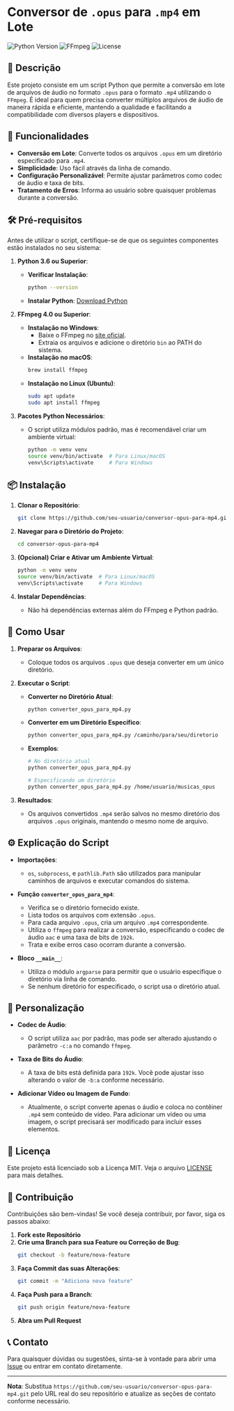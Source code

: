 # Conversor de `.opus` para `.mp4` em Lote

![Python Version](https://img.shields.io/badge/Python-3.6%2B-blue)
![FFmpeg](https://img.shields.io/badge/FFmpeg-4.0%2B-red)
![License](https://img.shields.io/badge/License-MIT-green)

## 📄 Descrição

Este projeto consiste em um script Python que permite a conversão em lote de arquivos de áudio no formato `.opus` para o formato `.mp4` utilizando o `FFmpeg`. É ideal para quem precisa converter múltiplos arquivos de áudio de maneira rápida e eficiente, mantendo a qualidade e facilitando a compatibilidade com diversos players e dispositivos.

## 🚀 Funcionalidades

- **Conversão em Lote**: Converte todos os arquivos `.opus` em um diretório especificado para `.mp4`.
- **Simplicidade**: Uso fácil através da linha de comando.
- **Configuração Personalizável**: Permite ajustar parâmetros como codec de áudio e taxa de bits.
- **Tratamento de Erros**: Informa ao usuário sobre quaisquer problemas durante a conversão.

## 🛠️ Pré-requisitos

Antes de utilizar o script, certifique-se de que os seguintes componentes estão instalados no seu sistema:

1. **Python 3.6 ou Superior**:
   - **Verificar Instalação**:
     ```bash
     python --version
     ```
   - **Instalar Python**: [Download Python](https://www.python.org/downloads/)

2. **FFmpeg 4.0 ou Superior**:
   - **Instalação no Windows**:
     - Baixe o FFmpeg no [site oficial](https://ffmpeg.org/download.html).
     - Extraia os arquivos e adicione o diretório `bin` ao PATH do sistema.
   - **Instalação no macOS**:
     ```bash
     brew install ffmpeg
     ```
   - **Instalação no Linux (Ubuntu)**:
     ```bash
     sudo apt update
     sudo apt install ffmpeg
     ```

3. **Pacotes Python Necessários**:
   - O script utiliza módulos padrão, mas é recomendável criar um ambiente virtual:
     ```bash
     python -m venv venv
     source venv/bin/activate  # Para Linux/macOS
     venv\Scripts\activate     # Para Windows
     ```

## 📦 Instalação

1. **Clonar o Repositório**:
   ```bash
   git clone https://github.com/seu-usuario/conversor-opus-para-mp4.git
   ```

2. **Navegar para o Diretório do Projeto**:
   ```bash
   cd conversor-opus-para-mp4
   ```

3. **(Opcional) Criar e Ativar um Ambiente Virtual**:
   ```bash
   python -m venv venv
   source venv/bin/activate  # Para Linux/macOS
   venv\Scripts\activate     # Para Windows
   ```

4. **Instalar Dependências**:
   - Não há dependências externas além do FFmpeg e Python padrão.

## 📝 Como Usar

1. **Preparar os Arquivos**:
   - Coloque todos os arquivos `.opus` que deseja converter em um único diretório.

2. **Executar o Script**:
   - **Converter no Diretório Atual**:
     ```bash
     python converter_opus_para_mp4.py
     ```
   - **Converter em um Diretório Específico**:
     ```bash
     python converter_opus_para_mp4.py /caminho/para/seu/diretorio
     ```

   - **Exemplos**:
     ```bash
     # No diretório atual
     python converter_opus_para_mp4.py

     # Especificando um diretório
     python converter_opus_para_mp4.py /home/usuario/musicas_opus
     ```

3. **Resultados**:
   - Os arquivos convertidos `.mp4` serão salvos no mesmo diretório dos arquivos `.opus` originais, mantendo o mesmo nome de arquivo.

## ⚙️ Explicação do Script

- **Importações**:
  - `os`, `subprocess`, e `pathlib.Path` são utilizados para manipular caminhos de arquivos e executar comandos do sistema.

- **Função `converter_opus_para_mp4`**:
  - Verifica se o diretório fornecido existe.
  - Lista todos os arquivos com extensão `.opus`.
  - Para cada arquivo `.opus`, cria um arquivo `.mp4` correspondente.
  - Utiliza o `ffmpeg` para realizar a conversão, especificando o codec de áudio `aac` e uma taxa de bits de `192k`.
  - Trata e exibe erros caso ocorram durante a conversão.

- **Bloco `__main__`**:
  - Utiliza o módulo `argparse` para permitir que o usuário especifique o diretório via linha de comando.
  - Se nenhum diretório for especificado, o script usa o diretório atual.

## 🧩 Personalização

- **Codec de Áudio**:
  - O script utiliza `aac` por padrão, mas pode ser alterado ajustando o parâmetro `-c:a` no comando `ffmpeg`.

- **Taxa de Bits do Áudio**:
  - A taxa de bits está definida para `192k`. Você pode ajustar isso alterando o valor de `-b:a` conforme necessário.

- **Adicionar Vídeo ou Imagem de Fundo**:
  - Atualmente, o script converte apenas o áudio e coloca no contêiner `.mp4` sem conteúdo de vídeo. Para adicionar um vídeo ou uma imagem, o script precisará ser modificado para incluir esses elementos.

## 📄 Licença

Este projeto está licenciado sob a Licença MIT. Veja o arquivo [LICENSE](LICENSE) para mais detalhes.

## 🤝 Contribuição

Contribuições são bem-vindas! Se você deseja contribuir, por favor, siga os passos abaixo:

1. **Fork este Repositório**
2. **Crie uma Branch para sua Feature ou Correção de Bug**:
   ```bash
   git checkout -b feature/nova-feature
   ```
3. **Faça Commit das suas Alterações**:
   ```bash
   git commit -m "Adiciona nova feature"
   ```
4. **Faça Push para a Branch**:
   ```bash
   git push origin feature/nova-feature
   ```
5. **Abra um Pull Request**

## 📞 Contato

Para quaisquer dúvidas ou sugestões, sinta-se à vontade para abrir uma [Issue](https://github.com/seu-usuario/conversor-opus-para-mp4/issues) ou entrar em contato diretamente.

---

**Nota**: Substitua `https://github.com/seu-usuario/conversor-opus-para-mp4.git` pelo URL real do seu repositório e atualize as seções de contato conforme necessário.
